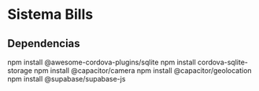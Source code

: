 # Sistema Bills

## Dependencias
npm install @awesome-cordova-plugins/sqlite
npm install cordova-sqlite-storage
npm install @capacitor/camera
npm install @capacitor/geolocation
npm install @supabase/supabase-js
